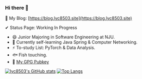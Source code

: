 ### Hi there 👋

 💬 My Blog: [https://blog.lyc8503.site](https://blog.lyc8503.site)
 
 ✔ Status Page: Working In Progress

<!--The START and END comments below are used in scripts at https://lyc8503.site/ -->

<!--START-->
- 😄 Junior Majoring in Software Engineering at NJU.
- 🔭 Currently self-learning Java Spring & Computer Networking.
- ⚡ To-study List: PyTorch & Data Analysis.
- 🐟 Fish touching.<!--END-->
- 🔑 [My GPG Pubkey](https://github.com/lyc8503/lyc8503/blob/main/lyc8503_gpg_public.key)

[![lyc8503's GitHub stats](https://github-readme-stats-git-master-lyc8503.vercel.app/api?username=lyc8503&layout=compact&show_icons=true&number_format=long)](https://github.com/anuraghazra/github-readme-stats)
[![Top Langs](https://github-readme-stats-git-master-lyc8503.vercel.app/api/top-langs/?username=lyc8503&layout=compact&exclude_repo=nju-ics-2020-spring-nemu)](https://github.com/anuraghazra/github-readme-stats)

<!--
**lyc8503/lyc8503** is a ✨ _special_ ✨ repository because its `README.md` (this file) appears on your GitHub profile.

Here are some ideas to get you started:

- 🔭 I’m currently working on ...
- 🌱 I’m currently learning ...
- 👯 I’m looking to collaborate on ...
- 🤔 I’m looking for help with ...
- 💬 Ask me about ...
- 📫 How to reach me: ...
- 😄 Pronouns: ...
- ⚡ Fun fact: ...
-->

<!--
### Some Interesting Toys

[![DNet](https://github-readme-stats.vercel.app/api/pin/?username=lyc8503&repo=DNet-core)](https://github.com/lyc8503/DNet-core)
[![jjvm](https://github-readme-stats.vercel.app/api/pin/?username=lyc8503&repo=jjvm)](https://github.com/lyc8503/jjvm)
[![bfjit](https://github-readme-stats.vercel.app/api/pin/?username=lyc8503&repo=BrainfuckJIT)](https://github.com/lyc8503/BrainfuckJIT)
[![lycOS](https://github-readme-stats.vercel.app/api/pin/?username=lyc8503&repo=lycOS)](https://github.com/lyc8503/lycOS)
-->
